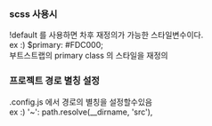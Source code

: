 ### scss 사용시
!default 를 사용하면 차후 재정의가 가능한 스타일변수이다.<br>
ex :) $primary: #FDC000;<br>
부트스트랩의 primary class 의 스타일을 재정의<br>

### 프로젝트 경로 별칭 설정
.config.js 에서 경로의 별칭을 설정할수있음<br>
ex :) '~': path.resolve(__dirname, 'src'),<br>

